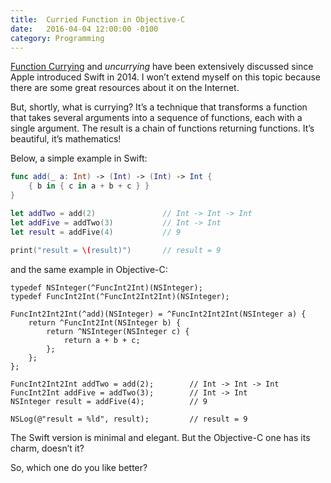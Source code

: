 ```yaml
---
title:  Curried Function in Objective-C
date:   2016-04-04 12:00:00 -0100
category: Programming
---
```


[Function Currying](https://en.wikipedia.org/wiki/Currying) and *uncurrying* have been extensively discussed since Apple introduced Swift in 2014. I won’t extend myself on this topic because there are some great resources about it on the Internet.

But, shortly, what is currying? It’s a technique that transforms a function that takes several arguments into a sequence of functions, each with a single argument. The result is a chain of functions returning functions. It’s beautiful, it’s mathematics!

Below, a simple example in Swift:

```swift
func add(_ a: Int) -> (Int) -> (Int) -> Int {
    { b in { c in a + b + c } }
}

let addTwo = add(2)               // Int -> Int -> Int
let addFive = addTwo(3)           // Int -> Int
let result = addFive(4)           // 9

print("result = \(result)")       // result = 9
```

and the same example in Objective-C:

```objc
typedef NSInteger(^FuncInt2Int)(NSInteger);
typedef FuncInt2Int(^FuncInt2Int2Int)(NSInteger);

FuncInt2Int2Int(^add)(NSInteger) = ^FuncInt2Int2Int(NSInteger a) {
    return ^FuncInt2Int(NSInteger b) {
        return ^NSInteger(NSInteger c) {
            return a + b + c;
        };
    };
};

FuncInt2Int2Int addTwo = add(2);        // Int -> Int -> Int
FuncInt2Int addFive = addTwo(3);        // Int -> Int
NSInteger result = addFive(4);          // 9

NSLog(@"result = %ld", result);         // result = 9
```

The Swift version is minimal and elegant. But the Objective-C one has its charm, doesn’t it?

So, which one do you like better?
